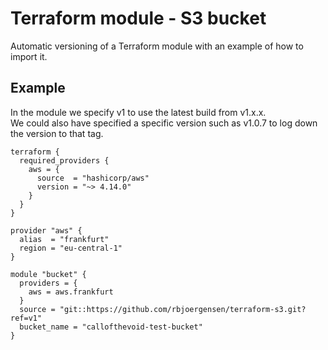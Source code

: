 # Terraform module - S3 bucket
Automatic versioning of a Terraform module with an example of how to import it.
## Example
In the module we specify v1 to use the latest build from v1.x.x.<br/>
We could also have specified a specific version such as v1.0.7 to log down the version to that tag.
``` hcl
terraform {
  required_providers {
    aws = {
      source  = "hashicorp/aws"
      version = "~> 4.14.0"
    }
  }
}

provider "aws" {
  alias  = "frankfurt"
  region = "eu-central-1"
}

module "bucket" {
  providers = {
    aws = aws.frankfurt
  }
  source = "git::https://github.com/rbjoergensen/terraform-s3.git?ref=v1"
  bucket_name = "callofthevoid-test-bucket"
}
```
